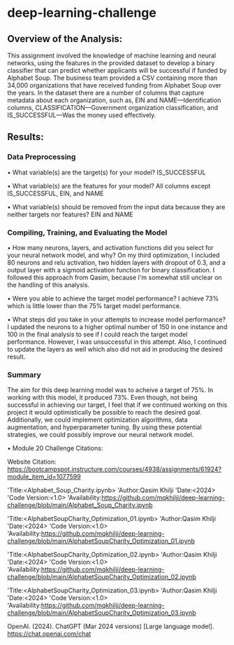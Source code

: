 # deep-learning-challenge

## Overview of the Analysis:

This assignment involved the knowledge of machine learning and neural networks, using the features in the provided dataset to develop a binary classifier that can predict whether applicants will be successful if funded by Alphabet Soup. The business team provided a CSV containing more than 34,000 organizations that have received funding from Alphabet Soup over the years. In the dataset there are a number of columns that capture metadata about each organization, such as, EIN and NAME—Identification columns, CLASSIFICATION—Government organization classification, and IS_SUCCESSFUL—Was the money used effectively.

## Results:

### Data Preprocessing
•	What variable(s) are the target(s) for your model? IS_SUCCESSFUL

•	What variable(s) are the features for your model? All columns except IS_SUCCESSFUL, EIN, and NAME

•	What variable(s) should be removed from the input data because they are neither targets nor features? EIN and NAME

### Compiling, Training, and Evaluating the Model
•	How many neurons, layers, and activation functions did you select for your neural network model, and why? On my third optimization, I included 80 neurons and relu activation, two hidden layers with dropout of 0.3, and a output layer with a sigmoid activation function for binary classification. I followed this approach from Qasim, because I'm somewhat still unclear on the handling of this analysis.

•	Were you able to achieve the target model performance? I achieve 73% which is little lower than the 75% target model performance.

•	What steps did you take in your attempts to increase model performance? I updated the neurons to a higher optimal number of 150 in one instance and 100 in the final analysis to see if I could reach the target model performance. However, I was unsuccessful in this attempt. Also, I continued to update the layers as well which also did not aid in producing the desired result.

### Summary
The aim for this deep learning model was to acheive a target of 75%. In working with this model, it produced 73%. Even though, not being successful in achieving our target, I feel that if we continued working on this project it would optimistically be possible to reach the desired goal. Additionally, we could implement optimization algorithms, data augmentation, and hyperparameter tuning. By using these potential strategies, we could possibly improve our neural network model.

• Module 20 Challenge Citations:

Website Citation: https://bootcampspot.instructure.com/courses/4938/assignments/61924?module_item_id=1077599

'Title:<Alphabet_Soup_Charity.ipynb> 'Author:Qasim Khilji 'Date:<2024> 'Code Version:<1.0> 'Availability:https://github.com/mqkhilji/deep-learning-challenge/blob/main/Alphabet_Soup_Charity.ipynb

'Title:<AlphabetSoupCharity_Optimization_01.ipynb> 'Author:Qasim Khilji 'Date:<2024> 'Code Version:<1.0> 'Availability:https://github.com/mqkhilji/deep-learning-challenge/blob/main/AlphabetSoupCharity_Optimization_01.ipynb

'Title:<AlphabetSoupCharity_Optimization_02.ipynb> 'Author:Qasim Khilji 'Date:<2024> 'Code Version:<1.0> 'Availability:https://github.com/mqkhilji/deep-learning-challenge/blob/main/AlphabetSoupCharity_Optimization_02.ipynb

'Title:<AlphabetSoupCharity_Optimization_03.ipynb> 'Author:Qasim Khilji 'Date:<2024> 'Code Version:<1.0> 'Availability:https://github.com/mqkhilji/deep-learning-challenge/blob/main/AlphabetSoupCharity_Optimization_03.ipynb

OpenAI. (2024). ChatGPT (Mar 2024 versions) [Large language model]. https://chat.openai.com/chat


